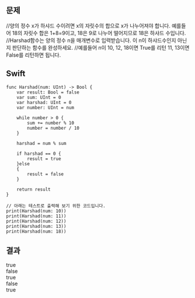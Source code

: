 ## 문제

//양의 정수 x가 하샤드 수이려면 x의 자릿수의 합으로 x가 나누어져야 합니다. 예를들어 18의 자릿수 합은 1+8=9이고, 18은 9로 나누어 떨어지므로 18은 하샤드 수입니다.<br>
//Harshad함수는 양의 정수 n을 매개변수로 입력받습니다. 이 n이 하샤드수인지 아닌지 판단하는 함수를 완성하세요.
//예를들어 n이 10, 12, 18이면 True를 리턴 11, 13이면 False를 리턴하면 됩니다.<br>

## Swift

```
func Harshad(num: UInt) -> Bool {
    var result: Bool = false
    var sum: UInt = 0
    var harshad: UInt = 0
    var number: UInt = num
    
    while number > 0 {
        sum += number % 10
        number = number / 10
    }
    
    harshad = num % sum
    
    if harshad == 0 {
        result = true
    }else
    {
        result = false
    }
    
    return result
}

// 아래는 테스트로 출력해 보기 위한 코드입니다.
print(Harshad(num: 10))
print(Harshad(num: 11))
print(Harshad(num: 12))
print(Harshad(num: 13))
print(Harshad(num: 18))
```

## 결과

true<br>
false<br>
true<br>
false<br>
true<br>
